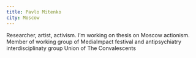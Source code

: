 ```yaml
---
title: Pavlo Mitenko
city: Moscow
---
```


Researcher, artist, activism. I’m working on thesis on Moscow actionism. Member of working group of MediaImpact festival and antipsychiatry interdisciplinaty group Union of The Convalescents
